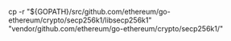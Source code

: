 cp -r "${GOPATH}/src/github.com/ethereum/go-ethereum/crypto/secp256k1/libsecp256k1" "vendor/github.com/ethereum/go-ethereum/crypto/secp256k1/"
